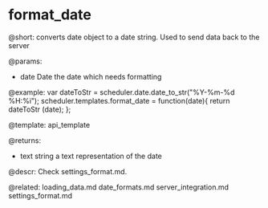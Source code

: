 format_date
=============

@short:
	сonverts date object to a date string. Used to send data back to the server

@params:
- date		Date		the date which needs formatting

@example:
var dateToStr = scheduler.date.date_to_str("%Y-%m-%d %H:%i");
scheduler.templates.format_date = function(date){
    return dateToStr (date);
};

@template:	api_template

@returns:
- text    string     a text representation of the date

@descr: Check settings_format.md.

@related:
	loading_data.md
    date_formats.md
    server_integration.md
    settings_format.md


